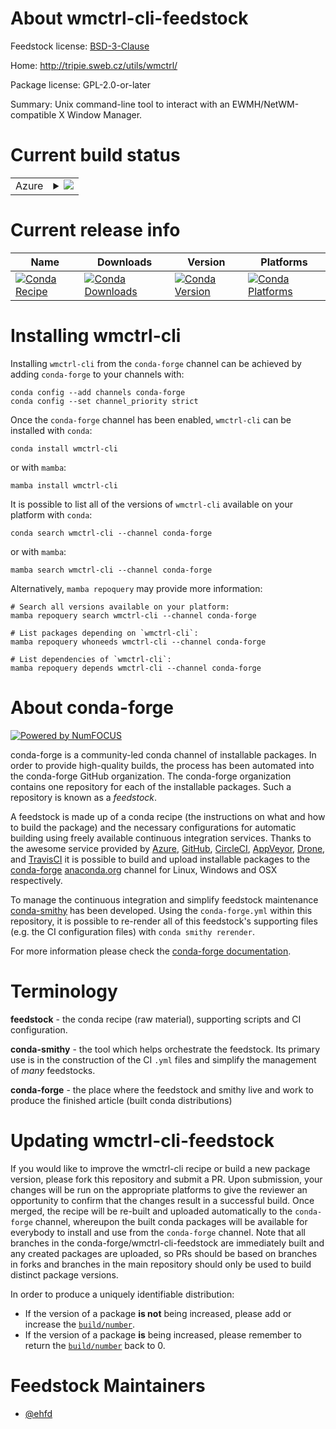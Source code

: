 About wmctrl-cli-feedstock
==========================

Feedstock license: [BSD-3-Clause](https://github.com/conda-forge/wmctrl-cli-feedstock/blob/main/LICENSE.txt)

Home: http://tripie.sweb.cz/utils/wmctrl/

Package license: GPL-2.0-or-later

Summary: Unix command-line tool to interact with an EWMH/NetWM-compatible X Window Manager.

Current build status
====================


<table>
    
  <tr>
    <td>Azure</td>
    <td>
      <details>
        <summary>
          <a href="https://dev.azure.com/conda-forge/feedstock-builds/_build/latest?definitionId=22508&branchName=main">
            <img src="https://dev.azure.com/conda-forge/feedstock-builds/_apis/build/status/wmctrl-cli-feedstock?branchName=main">
          </a>
        </summary>
        <table>
          <thead><tr><th>Variant</th><th>Status</th></tr></thead>
          <tbody><tr>
              <td>linux_64</td>
              <td>
                <a href="https://dev.azure.com/conda-forge/feedstock-builds/_build/latest?definitionId=22508&branchName=main">
                  <img src="https://dev.azure.com/conda-forge/feedstock-builds/_apis/build/status/wmctrl-cli-feedstock?branchName=main&jobName=linux&configuration=linux%20linux_64_" alt="variant">
                </a>
              </td>
            </tr><tr>
              <td>osx_64</td>
              <td>
                <a href="https://dev.azure.com/conda-forge/feedstock-builds/_build/latest?definitionId=22508&branchName=main">
                  <img src="https://dev.azure.com/conda-forge/feedstock-builds/_apis/build/status/wmctrl-cli-feedstock?branchName=main&jobName=osx&configuration=osx%20osx_64_" alt="variant">
                </a>
              </td>
            </tr>
          </tbody>
        </table>
      </details>
    </td>
  </tr>
</table>

Current release info
====================

| Name | Downloads | Version | Platforms |
| --- | --- | --- | --- |
| [![Conda Recipe](https://img.shields.io/badge/recipe-wmctrl--cli-green.svg)](https://anaconda.org/conda-forge/wmctrl-cli) | [![Conda Downloads](https://img.shields.io/conda/dn/conda-forge/wmctrl-cli.svg)](https://anaconda.org/conda-forge/wmctrl-cli) | [![Conda Version](https://img.shields.io/conda/vn/conda-forge/wmctrl-cli.svg)](https://anaconda.org/conda-forge/wmctrl-cli) | [![Conda Platforms](https://img.shields.io/conda/pn/conda-forge/wmctrl-cli.svg)](https://anaconda.org/conda-forge/wmctrl-cli) |

Installing wmctrl-cli
=====================

Installing `wmctrl-cli` from the `conda-forge` channel can be achieved by adding `conda-forge` to your channels with:

```
conda config --add channels conda-forge
conda config --set channel_priority strict
```

Once the `conda-forge` channel has been enabled, `wmctrl-cli` can be installed with `conda`:

```
conda install wmctrl-cli
```

or with `mamba`:

```
mamba install wmctrl-cli
```

It is possible to list all of the versions of `wmctrl-cli` available on your platform with `conda`:

```
conda search wmctrl-cli --channel conda-forge
```

or with `mamba`:

```
mamba search wmctrl-cli --channel conda-forge
```

Alternatively, `mamba repoquery` may provide more information:

```
# Search all versions available on your platform:
mamba repoquery search wmctrl-cli --channel conda-forge

# List packages depending on `wmctrl-cli`:
mamba repoquery whoneeds wmctrl-cli --channel conda-forge

# List dependencies of `wmctrl-cli`:
mamba repoquery depends wmctrl-cli --channel conda-forge
```


About conda-forge
=================

[![Powered by
NumFOCUS](https://img.shields.io/badge/powered%20by-NumFOCUS-orange.svg?style=flat&colorA=E1523D&colorB=007D8A)](https://numfocus.org)

conda-forge is a community-led conda channel of installable packages.
In order to provide high-quality builds, the process has been automated into the
conda-forge GitHub organization. The conda-forge organization contains one repository
for each of the installable packages. Such a repository is known as a *feedstock*.

A feedstock is made up of a conda recipe (the instructions on what and how to build
the package) and the necessary configurations for automatic building using freely
available continuous integration services. Thanks to the awesome service provided by
[Azure](https://azure.microsoft.com/en-us/services/devops/), [GitHub](https://github.com/),
[CircleCI](https://circleci.com/), [AppVeyor](https://www.appveyor.com/),
[Drone](https://cloud.drone.io/welcome), and [TravisCI](https://travis-ci.com/)
it is possible to build and upload installable packages to the
[conda-forge](https://anaconda.org/conda-forge) [anaconda.org](https://anaconda.org/)
channel for Linux, Windows and OSX respectively.

To manage the continuous integration and simplify feedstock maintenance
[conda-smithy](https://github.com/conda-forge/conda-smithy) has been developed.
Using the ``conda-forge.yml`` within this repository, it is possible to re-render all of
this feedstock's supporting files (e.g. the CI configuration files) with ``conda smithy rerender``.

For more information please check the [conda-forge documentation](https://conda-forge.org/docs/).

Terminology
===========

**feedstock** - the conda recipe (raw material), supporting scripts and CI configuration.

**conda-smithy** - the tool which helps orchestrate the feedstock.
                   Its primary use is in the construction of the CI ``.yml`` files
                   and simplify the management of *many* feedstocks.

**conda-forge** - the place where the feedstock and smithy live and work to
                  produce the finished article (built conda distributions)


Updating wmctrl-cli-feedstock
=============================

If you would like to improve the wmctrl-cli recipe or build a new
package version, please fork this repository and submit a PR. Upon submission,
your changes will be run on the appropriate platforms to give the reviewer an
opportunity to confirm that the changes result in a successful build. Once
merged, the recipe will be re-built and uploaded automatically to the
`conda-forge` channel, whereupon the built conda packages will be available for
everybody to install and use from the `conda-forge` channel.
Note that all branches in the conda-forge/wmctrl-cli-feedstock are
immediately built and any created packages are uploaded, so PRs should be based
on branches in forks and branches in the main repository should only be used to
build distinct package versions.

In order to produce a uniquely identifiable distribution:
 * If the version of a package **is not** being increased, please add or increase
   the [``build/number``](https://docs.conda.io/projects/conda-build/en/latest/resources/define-metadata.html#build-number-and-string).
 * If the version of a package **is** being increased, please remember to return
   the [``build/number``](https://docs.conda.io/projects/conda-build/en/latest/resources/define-metadata.html#build-number-and-string)
   back to 0.

Feedstock Maintainers
=====================

* [@ehfd](https://github.com/ehfd/)

